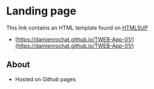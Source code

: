 # Landing page

This link contains an HTML template found on [HTML5UP](http://html5up.net)
- [https://damienrochat.github.io/TWEB-App-01/](https://damienrochat.github.io/TWEB-App-01/)

## About
- Hosted on Github pages